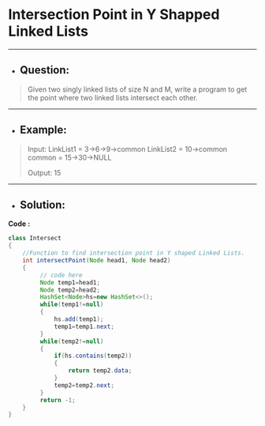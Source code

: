 # Intersection Point in Y Shapped Linked Lists
---
- ## Question:
> Given two singly linked lists of size N and M, write a program to get the point where two linked lists intersect each other.
---
- ## Example:
> Input:
LinkList1 = 3->6->9->common
LinkList2 = 10->common
common = 15->30->NULL
>
> Output: 15
---
- ## Solution:
**Code :**
```java
class Intersect
{
    //Function to find intersection point in Y shaped Linked Lists.
	int intersectPoint(Node head1, Node head2)
	{
         // code here
         Node temp1=head1;
         Node temp2=head2;
         HashSet<Node>hs=new HashSet<>();
         while(temp1!=null)
         {
             hs.add(temp1);
             temp1=temp1.next;
         }
         while(temp2!=null)
         {
             if(hs.contains(temp2))
             {
                 return temp2.data;
             }
             temp2=temp2.next;
         }
         return -1;
	}
}

